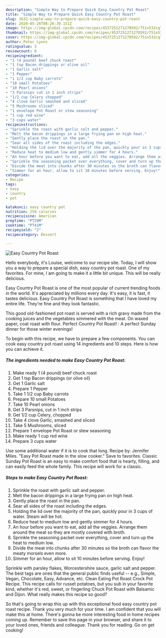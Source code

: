 ```yaml
---
description: "Simple Way to Prepare Quick Easy Country Pot Roast"
title: "Simple Way to Prepare Quick Easy Country Pot Roast"
slug: 1632-simple-way-to-prepare-quick-easy-country-pot-roast
date: 2020-05-26T08:26:39.151Z
image: https://img-global.cpcdn.com/recipes/4537251271278592/751x532cq70/easy-country-pot-roast-recipe-main-photo.jpg
thumbnail: https://img-global.cpcdn.com/recipes/4537251271278592/751x532cq70/easy-country-pot-roast-recipe-main-photo.jpg
cover: https://img-global.cpcdn.com/recipes/4537251271278592/751x532cq70/easy-country-pot-roast-recipe-main-photo.jpg
author: Peter Lyons
ratingvalue: 3
reviewcount: 8
recipeingredient:
- "1 (4 pound) beef chuck roast"
- "1 tsp Bacon drippings or olive oil"
- "1 Garlic salt"
- "1 Pepper"
- "1 1/2 cup Baby carrots"
- "10 small Potatoes"
- "10 Pearl onions"
- "3 Parsnips cut in 1 inch strips"
- "1/2 cup Celery chopped"
- "4 clove Garlic smashed and sliced"
- "5 Mushrooms sliced"
- "1 envelope Pot Roast or stew seasoning"
- "1 cup red wine"
- "3 cups water"
recipeinstructions:
- "Sprinkle the roast with garlic salt and pepper."
- "Melt the bacon drippings in a large frying pan on high heat."
- "Gently place the roast in the pan."
- "Sear all sides of the roast including the edges."
- "Holding the lid over the majority of the pan, quickly pour in 3 cups of water. Steam will be hot."
- "Reduce heat to medium low and gently simmer for 4 hours."
- "An hour before you want to eat, add all the veggies. Arrange them around the meat so they are mostly covered with broth."
- "Sprinkle the seasoning packet over everything, cover and turn up the heat to medium low."
- "Divide the meat into chunks after 30 minutes so the broth can flavor the meaty morsels even more."
- "Simmer for an hour, allow to sit 10 minutes before serving. Enjoy!"
categories:
- Recipe
tags:
- easy
- country
- pot

katakunci: easy country pot 
nutrition: 259 calories
recipecuisine: American
preptime: "PT29M"
cooktime: "PT41M"
recipeyield: "2"
recipecategory: Dessert

---
```



![Easy Country Pot Roast](https://img-global.cpcdn.com/recipes/4537251271278592/751x532cq70/easy-country-pot-roast-recipe-main-photo.jpg)

Hello everybody, it's Louise, welcome to our recipe site. Today, I will show you a way to prepare a special dish, easy country pot roast. One of my favorites. For mine, I am going to make it a little bit unique. This will be really delicious.

Easy Country Pot Roast is one of the most popular of current trending foods in the world. It's appreciated by millions every day. It's easy, it is fast, it tastes delicious. Easy Country Pot Roast is something that I have loved my entire life. They're fine and they look fantastic.

This good old-fashioned pot roast is served with a rich gravy made from the cooking juices and the vegetables simmered with the meat. On waxed paper, coat roast with flour. Perfect Country Pot Roast! : A perfect Sunday dinner for those winter evenings!


To begin with this recipe, we have to prepare a few components. You can cook easy country pot roast using 14 ingredients and 10 steps. Here is how you can achieve it.

<!--inarticleads1-->

##### The ingredients needed to make Easy Country Pot Roast:

1. Make ready 1 (4 pound) beef chuck roast
1. Get 1 tsp Bacon drippings (or olive oil)
1. Get 1 Garlic salt
1. Prepare 1 Pepper
1. Take 1 1/2 cup Baby carrots
1. Prepare 10 small Potatoes
1. Take 10 Pearl onions
1. Get 3 Parsnips, cut in 1 inch strips
1. Get 1/2 cup Celery, chopped
1. Take 4 clove Garlic, smashed and sliced
1. Take 5 Mushrooms, sliced
1. Prepare 1 envelope Pot Roast or stew seasoning
1. Make ready 1 cup red wine
1. Prepare 3 cups water


Use some additional water if it is to cook that long. Recipe by: Jennifer Miles. &#34;Easy Pot Roast made in the slow cooker.&#34; Save to favorites. Classic Sunday Pot Roast is an easy to make comfort food that is hearty, filling, and can easily feed the whole family. This recipe will work for a classic. 

<!--inarticleads2-->

##### Steps to make Easy Country Pot Roast:

1. Sprinkle the roast with garlic salt and pepper.
1. Melt the bacon drippings in a large frying pan on high heat.
1. Gently place the roast in the pan.
1. Sear all sides of the roast including the edges.
1. Holding the lid over the majority of the pan, quickly pour in 3 cups of water. Steam will be hot.
1. Reduce heat to medium low and gently simmer for 4 hours.
1. An hour before you want to eat, add all the veggies. Arrange them around the meat so they are mostly covered with broth.
1. Sprinkle the seasoning packet over everything, cover and turn up the heat to medium low.
1. Divide the meat into chunks after 30 minutes so the broth can flavor the meaty morsels even more.
1. Simmer for an hour, allow to sit 10 minutes before serving. Enjoy!


Sprinkle with parsley flakes, Worcestershire sauce, garlic salt and pepper. The best tags are ones that the general public finds useful -- e.g., Simple, Vegan, Chocolate, Easy, Advance, etc. Clean Eating Pot Roast Crock Pot Recipe. This recipe calls for russet potatoes, but you sub in your favorite kind, whether it&#39;s red, sweet, or fingerling Chuck Pot Roast with Balsamic and Dijon. What really makes this recipe so good? 

So that's going to wrap this up with this exceptional food easy country pot roast recipe. Thank you very much for your time. I am confident that you will make this at home. There's gonna be more interesting food in home recipes coming up. Remember to save this page in your browser, and share it to your loved ones, friends and colleague. Thank you for reading. Go on get cooking!
